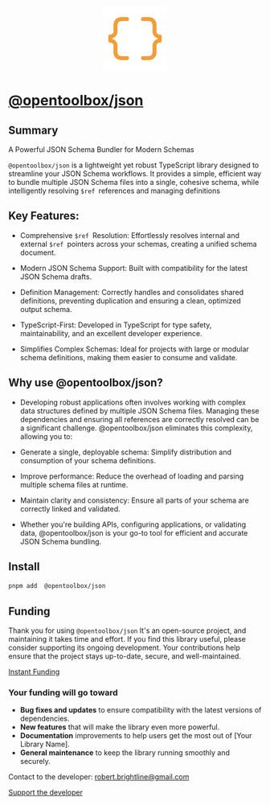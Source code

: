 <p align="center">
  <img src="https://raw.githubusercontent.com/beemood/opentoolbox/refs/heads/main/libs/json/favicon.png" alt="Logo" />
</p>

# [@opentoolbox/json](https://beemood.github.io/opentoolbox/libs/json)

## Summary

A Powerful JSON Schema Bundler for Modern Schemas

`@opentoolbox/json` is a lightweight yet robust TypeScript library designed to streamline your JSON Schema workflows. It provides a simple, efficient way to bundle multiple JSON Schema files into a single, cohesive schema, while intelligently resolving `$ref `references and managing definitions

## Key Features:

- Comprehensive `$ref `Resolution: Effortlessly resolves internal and external `$ref `pointers across your schemas, creating a unified schema document.

- Modern JSON Schema Support: Built with compatibility for the latest JSON Schema drafts.

- Definition Management: Correctly handles and consolidates shared definitions, preventing duplication and ensuring a clean, optimized output schema.

- TypeScript-First: Developed in TypeScript for type safety, maintainability, and an excellent developer experience.

- Simplifies Complex Schemas: Ideal for projects with large or modular schema definitions, making them easier to consume and validate.

## Why use @opentoolbox/json?

- Developing robust applications often involves working with complex data structures defined by multiple JSON Schema files. Managing these dependencies and ensuring all references are correctly resolved can be a significant challenge. @opentoolbox/json eliminates this complexity, allowing you to:

- Generate a single, deployable schema: Simplify distribution and consumption of your schema definitions.

- Improve performance: Reduce the overhead of loading and parsing multiple schema files at runtime.

- Maintain clarity and consistency: Ensure all parts of your schema are correctly linked and validated.

- Whether you're building APIs, configuring applications, or validating data, @opentoolbox/json is your go-to tool for efficient and accurate JSON Schema bundling.

## Install

```bash
pnpm add  @opentoolbox/json
```

## Funding

Thank you for using `@opentoolbox/json` It's an open-source project, and maintaining it takes time and effort. If you find this library useful, please consider supporting its ongoing development. Your contributions help ensure that the project stays up-to-date, secure, and well-maintained.

[Instant Funding](https://cash.app/$puqlib)

### Your funding will go toward

- **Bug fixes and updates** to ensure compatibility with the latest versions of dependencies.
- **New features** that will make the library even more powerful.
- **Documentation** improvements to help users get the most out of [Your Library Name].
- **General maintenance** to keep the library running smoothly and securely.

Contact to the developer: [robert.brightline@gmail.com](mailto:robert.brightline@gmail.com?subject=Contact)

[Support the developer](https://cash.app/$puqlib)
